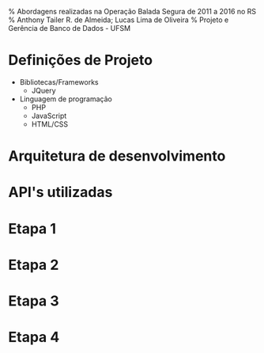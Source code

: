 % Abordagens realizadas na Operação Balada Segura de 2011 a 2016 no RS
% Anthony Tailer R. de Almeida; Lucas Lima de Oliveira
% Projeto e Gerência de Banco de Dados - UFSM

# Definições de Projeto
* Bibliotecas/Frameworks
  - JQuery
* Linguagem de programação
  - PHP
  - JavaScript
  - HTML/CSS
# Arquitetura de desenvolvimento

# API's utilizadas

# Etapa 1

# Etapa 2

# Etapa 3

# Etapa 4
